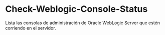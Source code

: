 # Check-Weblogic-Console-Status
Lista las consolas de administración de Oracle WebLogic Server que estén corriendo en el servidor.
